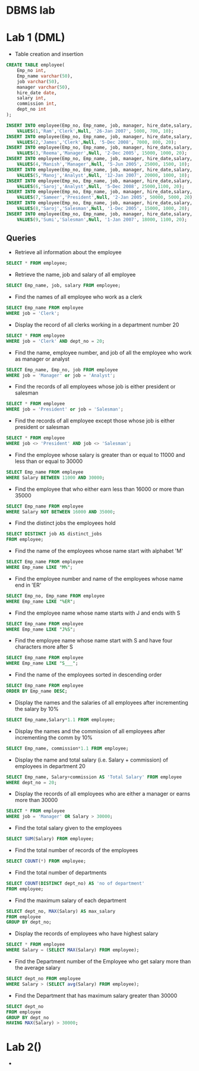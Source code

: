 # DBMS lab

# Lab 1 (DML)

- Table creation and insertion
```sql
CREATE TABLE employee(
	Emp_no int,
  	Emp_name varchar(50),
  	job varchar(50),
  	manager varchar(50),
  	hire_date date,
  	salary int,
  	commission int,
  	dept_no int
);

INSERT INTO employee(Emp_no, Emp_name, job, manager, hire_date,salary, commission, dept_no)
	VALUES(1,'Ram','Clerk',Null, '26-Jan 2007', 5000, 700, 10);
INSERT INTO employee(Emp_no, Emp_name, job, manager, hire_date,salary, commission, dept_no)
	VALUES(2,'James','Clerk',Null, '5-Dec 2008', 7000, 800, 20);
INSERT INTO employee(Emp_no, Emp_name, job, manager, hire_date,salary, commission, dept_no)
	VALUES(3,'Reema','Manager',Null, '2-Dec 2005', 15000, 1000, 20);
INSERT INTO employee(Emp_no, Emp_name, job, manager, hire_date,salary, commission, dept_no)
	VALUES(4,'Manish','Manager',Null, '5-Jun 2005', 25000, 1500, 10);
INSERT INTO employee(Emp_no, Emp_name, job, manager, hire_date,salary, commission, dept_no)
	VALUES(5,'Manoj','Analyst',Null, '12-Jan 2007', 20000, 1000, 10);
INSERT INTO employee(Emp_no, Emp_name, job, manager, hire_date,salary, commission, dept_no)
	VALUES(6,'Saroj','Analyst',Null, '5-Dec 2008', 25000,1100, 20);
INSERT INTO employee(Emp_no, Emp_name, job, manager, hire_date,salary, commission, dept_no)
	VALUES(7,'Sameer','President',Null, '2-Jan 2005', 50000, 5000, 20);
INSERT INTO employee(Emp_no, Emp_name, job, manager, hire_date,salary, commission, dept_no)
	VALUES(8,'Saroj','Salesman',Null, '1-Dec 2005', 15000, 1000, 20);
INSERT INTO employee(Emp_no, Emp_name, job, manager, hire_date,salary, commission, dept_no)
	VALUES(9,'Sumi','Salesman',Null, '1-Jan 2007', 18000, 1100, 20);
```
## Queries
- Retrieve all information about the employee
```sql
SELECT * FROM employee;
```
- Retrieve the name, job and salary of all employee
```sql
SELECT Emp_name, job, salary FROM employee;
```
- Find the names of all employee who work as a clerk
```sql
SELECT Emp_name FROM employee
WHERE job = 'Clerk';
```
- Display the record of all clerks working in a department number 20
```sql
SELECT * FROM employee
WHERE job = 'Clerk' AND dept_no = 20;
```
- Find the name, employee number, and job of all the employee who work as manager or analyst
```sql
SELECT Emp_name, Emp_no, job FROM employee
WHERE job = 'Manager' or job = 'Analyst';
```
- Find the records of all employees whose job is either president or salesman
```sql
SELECT * FROM employee
WHERE job = 'President' or job = 'Salesman';
```
- Find the records of all employee except those whose job is either president or salesman
```sql
SELECT * FROM employee
WHERE job <> 'President' AND job <> 'Salesman';
```
- Find the employee whose salary is greater than or equal to 11000 and less than or equal to 30000
```sql
SELECT Emp_name FROM employee
WHERE Salary BETWEEN 11000 AND 30000;
```
- Find the employee that who either earn less than 16000 or more than 35000
```sql
SELECT Emp_name FROM employee
WHERE Salary NOT BETWEEN 16000 AND 35000;
```
- Find the distinct jobs the employees hold
```sql
SELECT DISTINCT job AS distinct_jobs
FROM employee;
```
- Find the name of the employees whose name start with alphabet 'M'
```sql
SELECT Emp_name FROM employee
WHERE Emp_name LIKE "M%";
```
- Find the employee number and name of the employees whose name end in 'ER'
```sql
SELECT Emp_no, Emp_name FROM employee
WHERE Emp_name LIKE "%ER";
```
- Find the employee name whose name starts with J and ends with S
```sql
SELECT Emp_name FROM employee
WHERE Emp_name LIKE "J%S";
```
- Find the employee name whose name start with S and have four characters more after S
```sql
SELECT Emp_name FROM employee
WHERE Emp_name LIKE "S___";
```
- Find the name of the employees sorted in descending order
```sql
SELECT Emp_name FROM employee
ORDER BY Emp_name DESC;
```
- Display the names and the salaries of all employees after incrementing the salary by 10%
```sql
SELECT Emp_name,Salary*1.1 FROM employee;
```
- Display the names and the commission of all employees after incrementing the comm by 10%
```sql
SELECT Emp_name, commission*1.1 FROM employee;
```
- Display the name and total salary (i.e. Salary + commission) of employees in department 20
```sql
SELECT Emp_name, Salary+commission AS 'Total Salary' FROM employee
WHERE dept_no = 20;
```
- Display the records of all employees who are either a manager or earns more than 30000
```sql
SELECT * FROM employee
WHERE job = 'Manager' OR Salary > 30000;
```
- Find the total salary given to the employees
```sql
SELECT SUM(Salary) FROM employee;
```
- Find the total number of records of the employees
```sql
SELECT COUNT(*) FROM employee;
```
- Find the total number of departments
```sql
SELECT COUNT(DISTINCT dept_no) AS 'no of department'
FROM employee;
```
- Find the maximum salary of each department
```sql
SELECT dept_no, MAX(Salary) AS max_salary
FROM employee
GROUP BY dept_no;
```
- Display the records of employees who have highest salary
```sql
SELECT * FROM employee
WHERE Salary = (SELECT MAX(Salary) FROM employee);
```
- Find the Department number of the Employee who get salary more than the average salary
```sql
SELECT dept_no FROM employee
WHERE Salary > (SELECT avg(Salary) FROM employee);
```
- Find the Department that has maximum salary greater than 30000
```sql
SELECT dept_no
FROM employee
GROUP BY dept_no
HAVING MAX(Salary) > 30000;
```

# Lab 2()

- 